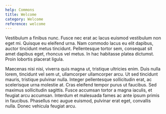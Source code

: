 ```yaml
---
help: Commons
title: Welcome
category: Welcome
reference: welcome
---
```


Vestibulum a finibus nunc. Fusce nec erat ac lacus euismod vestibulum non eget mi. Quisque eu eleifend urna. Nam commodo lacus eu elit dapibus, auctor tincidunt metus tincidunt. Pellentesque tortor sem, consequat sit amet dapibus eget, rhoncus vel metus. In hac habitasse platea dictumst. Proin lobortis placerat ligula.

Maecenas nisi nisi, viverra quis magna ut, tristique ultricies enim. Duis nulla lorem, tincidunt vel sem ut, ullamcorper ullamcorper arcu. Ut sed tincidunt mauris, tristique pulvinar nulla. Integer pellentesque sollicitudin erat, ac scelerisque urna molestie at. Cras eleifend tempor purus ut faucibus. Sed maximus sollicitudin sagittis. Fusce accumsan tortor a magna iaculis, et feugiat arcu accumsan. Interdum et malesuada fames ac ante ipsum primis in faucibus. Phasellus nec augue euismod, pulvinar erat eget, convallis nulla. Donec vehicula feugiat arcu.